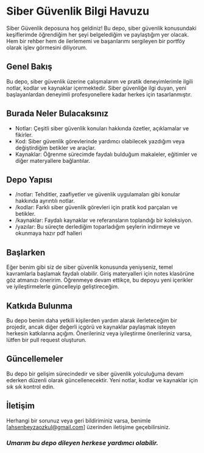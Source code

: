 # Siber Güvenlik Bilgi Havuzu
Siber Güvenlik deposuna hoş geldiniz! Bu depo, siber güvenlik konusundaki keşiflerimde öğrendiğim her şeyi belgelediğim ve paylaştığım yer olacak. Hem bir rehber hem de ilerlememi ve başarılarımı sergileyen bir portföy olarak işlev görmesini diliyorum.

## Genel Bakış
Bu depo, siber güvenlik üzerine çalışmalarım ve pratik deneyimlerimle ilgili notlar, kodlar ve kaynaklar içermektedir. Siber güvenliğe ilgi duyan, yeni başlayanlardan deneyimli profesyonellere kadar herkes için tasarlanmıştır.

## Burada Neler Bulacaksınız

* Notlar: Çeşitli siber güvenlik konuları hakkında özetler, açıklamalar ve fikirler.
* Kod: Siber güvenlik görevlerinde yardımcı olabilecek yazdığım veya değiştirdiğim betikler ve araçlar.
* Kaynaklar: Öğrenme sürecimde faydalı bulduğum makaleler, eğitimler ve diğer materyallere bağlantılar.
  
## Depo Yapısı
* /notlar: Tehditler, zaafiyetler ve güvenlik uygulamaları gibi konular hakkında ayrıntılı notlar.
* /kodlar: Farklı siber güvenlik görevleri için pratik kod parçaları ve betikler.
* /kaynaklar: Faydalı kaynaklar ve referansların toplandığı bir koleksiyon.
* /yazılar: Bu süreçte derlediğim toparladığım şeylerin indirmeye ve okunmaya hazır pdf halleri

## Başlarken

Eğer benim gibi siz de siber güvenlik konusunda yeniyseniz, temel kavramlarla başlamak faydalı olabilir. Giriş materyalleri için notes klasörüne göz atmanızı öneririm. Öğrenmeye devam ettikçe, bu depoyu yeni içerikler ve iyileştirmelerle güncelleyip geliştireceğim.

## Katkıda Bulunma
Bu depo benim daha yetkili kişilerden yardım alarak ilerleteceğim bir projedir, ancak diğer değerli içgörü ve kaynaklar paylaşmak isteyen herkesin katkılarına açığım. Önerileriniz veya iyileştirme önerileriniz varsa, lütfen bir pull request oluşturun.

## Güncellemeler

Bu depo bir gelişim sürecindedir ve siber güvenlik yolculuğuma devam ederken düzenli olarak güncellenecektir. Yeni notlar, kodlar ve kaynaklar için sık sık kontrol edin.

## İletişim
Herhangi bir sorunuz veya geri bildiriminiz varsa, benimle [ahsenbeyzaozkul@gmail.com] üzerinden iletişime geçebilirsiniz.

### ***Umarım bu depo dileyen herkese yardımcı olabilir.***



